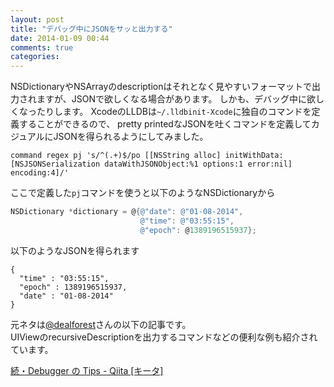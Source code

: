 ```yaml
---
layout: post
title: "デバッグ中にJSONをサッと出力する"
date: 2014-01-09 00:44
comments: true
categories: 
---
```


NSDictionaryやNSArrayのdescriptionはそれとなく見やすいフォーマットで出力されますが、JSONで欲しくなる場合があります。
しかも、デバッグ中に欲しくなったりします。
XcodeのLLDBは`~/.lldbinit-Xcode`に独自のコマンドを定義することができるので、
pretty printedなJSONを吐くコマンドを定義してカジュアルにJSONを得られるようにしてみました。

```
command regex pj 's/^(.+)$/po [[NSString alloc] initWithData:[NSJSONSerialization dataWithJSONObject:%1 options:1 error:nil] encoding:4]/'
```

ここで定義した`pj`コマンドを使うと以下のようなNSDictionaryから

```objectivec
NSDictionary *dictionary = @{@"date": @"01-08-2014",
                             @"time": @"03:55:15",
                             @"epoch": @1389196515937};
```

以下のようなJSONを得られます

```
{
  "time" : "03:55:15",
  "epoch" : 1389196515937,
  "date" : "01-08-2014"
}
```

元ネタは[@dealforest](https://twitter.com/dealforest/status/420943227294736384)さんの以下の記事です。  
UIViewのrecursiveDescriptionを出力するコマンドなどの便利な例も紹介されています。

[続・Debugger の Tips - Qiita [キータ]](http://qiita.com/dealforest/items/e3a5284badd17733ccc1)

